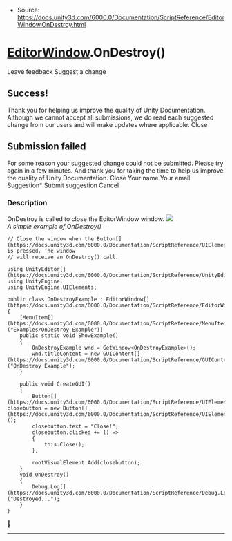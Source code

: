 * Source: https://docs.unity3d.com/6000.0/Documentation/ScriptReference/EditorWindow.OnDestroy.html

#  [EditorWindow](https://docs.unity3d.com/6000.0/Documentation/ScriptReference/EditorWindow.html).OnDestroy()
Leave feedback
Suggest a change
## Success!
Thank you for helping us improve the quality of Unity Documentation. Although we cannot accept all submissions, we do read each suggested change from our users and will make updates where applicable.
Close
## Submission failed
For some reason your suggested change could not be submitted. Please <a>try again</a> in a few minutes. And thank you for taking the time to help us improve the quality of Unity Documentation.
Close
Your name Your email Suggestion* Submit suggestion
Cancel
### Description
OnDestroy is called to close the EditorWindow window.
![](https://docs.unity3d.com/6000.0/Documentation/StaticFiles/ScriptRefImages/EditorWindowOnDestroy.png)   
_A simple example of OnDestroy()_
```
// Close the window when the Button[](https://docs.unity3d.com/6000.0/Documentation/ScriptReference/UIElements.Button.html) is pressed. The window
// will receive an OnDestroy() call.

using UnityEditor[](https://docs.unity3d.com/6000.0/Documentation/ScriptReference/UnityEditor.html);
using UnityEngine;
using UnityEngine.UIElements;

public class OnDestroyExample : EditorWindow[](https://docs.unity3d.com/6000.0/Documentation/ScriptReference/EditorWindow.html)
{
    [MenuItem[](https://docs.unity3d.com/6000.0/Documentation/ScriptReference/MenuItem.html)("Examples/OnDestroy Example")]
    public static void ShowExample()
    {
        OnDestroyExample wnd = GetWindow<OnDestroyExample>();
        wnd.titleContent = new GUIContent[](https://docs.unity3d.com/6000.0/Documentation/ScriptReference/GUIContent.html)("OnDestroy Example");
    }

    public void CreateGUI()
    {
        Button[](https://docs.unity3d.com/6000.0/Documentation/ScriptReference/UIElements.Button.html) closebutton = new Button[](https://docs.unity3d.com/6000.0/Documentation/ScriptReference/UIElements.Button.html)();
        closebutton.text = "Close!";
        closebutton.clicked += () =>
        {
            this.Close();
        };

        rootVisualElement.Add(closebutton);
    }
    void OnDestroy()
    {
        Debug.Log[](https://docs.unity3d.com/6000.0/Documentation/ScriptReference/Debug.Log.html)("Destroyed...");
    }
}

```

* * *
